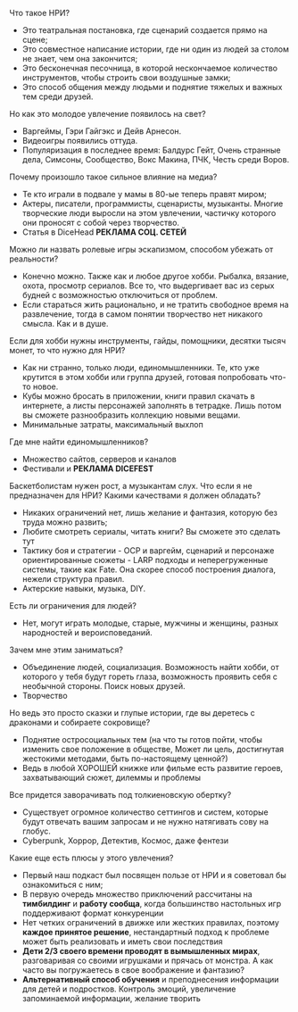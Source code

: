 Что такое НРИ? 
* Это театральная постановка, где сценарий создается прямо на сцене;
* Это совместное написание истории, где ни один из людей за столом не знает, чем она закончится;
* Это бесконечная песочница, в которой нескончаемое количество инструментов, чтобы строить свои воздушные замки;
* Это способ общения между людьми и поднятие тяжелых и важных тем среди друзей.

Но как это молодое увлечение появилось на свет?
* Варгеймы, Гэри Гайгэкс и Дейв Арнесон.
* Видеоигры появились оттуда.
* Популяризация в последнее время: Балдурс Гейт, Очень странные дела, Симсоны, Сообщество, Вокс Макина, ПЧК, Честь среди Воров. 

Почему произошло такое сильное влияние на медиа?
* Те кто играли в подвале у мамы в 80-ые теперь правят миром;
* Актеры, писатели, программисты, сценаристы, музыканты. Многие творческие люди выросли на этом увлечении, частичку которого они проносят с собой через творчество.
* Статья в DiceHead **РЕКЛАМА СОЦ. СЕТЕЙ**

Можно ли назвать ролевые игры эскапизмом, способом убежать от реальности?
* Конечно можно. Также как и любое другое хобби. Рыбалка, вязание, охота, просмотр сериалов. Все то, что выдергивает вас из серых будней с возможностью отключиться от проблем.
* Если стараться жить рационально, и не тратить свободное время на развлечение, тогда в самом понятии творчество нет никакого смысла. Как и в душе. 

Если для хобби нужны инструменты, гайды, помощники, десятки тысяч монет, то что нужно для НРИ?
* Как ни странно, только люди, единомышленники. Те, кто уже крутится в этом хобби или группа друзей, готовая попробовать что-то новое.
* Кубы можно бросать в приложении, книги правил скачать в интернете, а листы персонажей заполнять в тетрадке. Лишь потом вы сможете разнообразить коллекцию новыми вещами. 
* Минимальные затраты, максимальный выхлоп

Где мне найти единомышленников?
* Множество сайтов, серверов и каналов
* Фестивали и **РЕКЛАМА DICEFEST**

Баскетболистам нужен рост, а музыкантам слух. Что если я не предназначен для НРИ? Какими качествами я должен обладать?
* Никаких ограничений нет, лишь желание и фантазия, которую без труда можно развить;
* Любите смотреть сериалы, читать книги? Вы сможете это сделать тут
* Тактику боя и стратегии - ОСР и варгейм, сценарий и персонаже ориентированные сюжеты - LARP подходы и неперегруженные системы, такие как Fate. Она скорее способ построения диалога, нежели структура правил.
* Актерские навыки, музыка, DIY.

Есть ли ограничения для людей?
* Нет, могут играть молодые, старые, мужчины и женщины, разных народностей и вероисповеданий.

Зачем мне этим заниматься?
* Объединение людей, социализация. Возможность найти хобби, от которого у тебя будут гореть глаза, возможность проявить себя с необычной стороны. Поиск новых друзей.
* Творчество

Но ведь это просто сказки и глупые истории, где вы деретесь с драконами и собираете сокровище?
* Поднятие остросоциальных тем (на что ты готов пойти, чтобы изменить свое положение в обществе, Может ли цель, достигнутая жестокими методами, быть по-настоящему ценной?)
* Ведь в любой ХОРОШЕЙ книжке или фильме есть развитие героев, захватывающий сюжет, дилеммы и проблемы

Все придется заворачивать под толкиеновскую обертку?
* Существует огромное количество сеттингов и систем, которые будут отвечать вашим запросам и не нужно натягивать сову на глобус. 
* Cyberpunk, Хоррор, Детектив, Космос, даже фентези

Какие еще есть плюсы у этого увлечения?
* Первый наш подкаст был посвящен пользе от НРИ и я советовал бы ознакомиться с ним;
* В первую очередь множество приключений рассчитаны на **тимбилдинг** и **работу сообща**, когда большинство настольных игр поддерживают формат конкуренции
* Нет четких ограничений в движке или жестких правилах, поэтому **каждое принятое решение**, нестандартный подход к проблеме может быть реализовать и иметь свои последствия 
* **Дети 2/3 своего времени проводят в вымышленных мирах**, разговаривая со своими игрушками и прячась от монстра. А как часто вы погружаетесь в свое воображение и фантазию?
* **Альтернативный способ обучения** и преподнесения информации для детей и подростков. Контроль эмоций, увеличение запоминаемой информации, желание творить 


